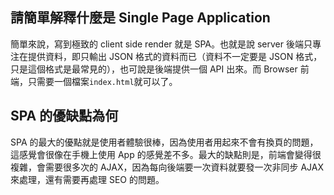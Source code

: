 ## 請簡單解釋什麼是 Single Page Application

簡單來說，寫到極致的 client side render 就是 SPA。也就是說 server 後端只專注在提供資料，即只輸出 JSON 格式的資料而已（資料不一定要是 JSON 格式，只是這個格式是最常見的），也可說是後端提供一個 API 出來。而 Browser 前端，只需要一個檔案`index.html`就可以了。

## SPA 的優缺點為何

SPA 的最大的優點就是使用者體驗很棒，因為使用者用起來不會有換頁的問題，這感覺會很像在手機上使用 App 的感覺差不多。最大的缺點則是，前端會變得很複雜，會需要很多次的 AJAX，因為每向後端要一次資料就要發一次非同步 AJAX 來處理，還有需要再處理 SEO 的問題。

